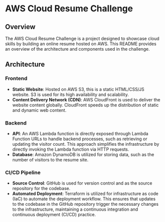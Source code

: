 # AWS Cloud Resume Challenge

## Overview
The AWS Cloud Resume Challenge is a project designed to showcase cloud skills by building an online resume hosted on AWS. This README provides an overview of the architecture and components used in the challenge.

## Architecture

### Frontend
- **Static Website**: Hosted on AWS S3, this is a static HTML/CSS/JS website. S3 is used for its high availability and scalability.
- **Content Delivery Network (CDN)**: AWS CloudFront is used to deliver the website content globally. CloudFront speeds up the distribution of static and dynamic web content.

### Backend
- **API**: An AWS Lambda function is directly exposed through Lambda Function URLs to handle backend processes, such as retrieving or updating the visitor count. This approach simplifies the infrastructure by directly invoking the Lambda function via HTTP requests.
- **Database**: Amazon DynamoDB is utilized for storing data, such as the number of visitors to the resume site.

### CI/CD Pipeline
- **Source Control**: GitHub is used for version control and as the source repository for the codebase.
- **Automated Deployment**: Terraform is utilized for infrastructure as code (IaC) to automate the deployment workflow. This ensures that updates to the codebase in the GitHub repository trigger the necessary changes to the infrastructure, maintaining a continuous integration and continuous deployment (CI/CD) practice.
